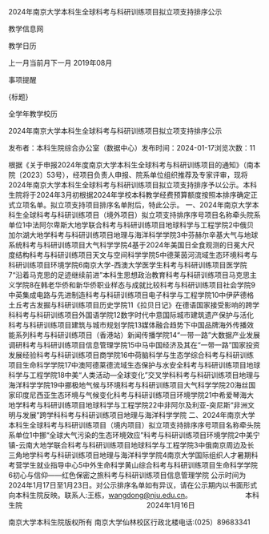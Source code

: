 






2024年南京大学本科生全球科考与科研训练项目拟立项支持排序公示





























教学信息网







































教学日历



上一月当前月下一月
2019年08月





事项提醒


{标题}


全学年教学校历
























2024年南京大学本科生全球科考与科研训练项目拟立项支持排序公示

发布者：本科生院综合办公室（数据中心）发布时间：2024-01-17浏览次数：11

根据《关于申报2024年度南京大学本科生全球科考与科研训练项目的通知》（南本院〔2023〕53号），经项目负责人申报、院系单位组织推荐及专家评审，现将2024年南京大学本科生全球科考与科研训练项目拟立项支持排序予以公示。本科生院将于2024年3月初根据2024年学校本科教学经费预算额度按照本排序确定正式立项名单。拟立项支持项目排序名单附后，特此公示。 一、2024年南京大学本科生全球科考与科研训练项目（境外项目）拟立项支持排序序号项目名称牵头院系单位1中法阿尔卑斯大地学联合科考与科研训练项目地球科学与工程学院2中俄贝加尔湖大地学科考与科研训练项目地理与海洋科学学院3中芬赫尔辛基大气与地球系统科考与科研训练项目大气科学学院4基于2024年美国日全食观测的日冕大尺度结构科考与科研训练项目天文与空间科学学院5中德莱茵河流域生态环境科考与科研训练项目环境学院6南京大学-西澳大学医学生科考与科研训练项目医学院7“沿着马克思的足迹继续前进”本科生思想政治教育科考与科研训练项目马克思主义学院8在韩老华侨和新华侨职业样态与成就比较科考与科研训练项目社会学院9中英集成电路与先进制造科考与科研训练项目电子科学与工程学院10中伊萨德格土丘考古发掘与科研训练项目历史学院11《拉贝日记》在德语国家接受影响的跨学科科考与科研训练项目外国语学院12数字时代中意国际城市建筑遗产保护与活化科考与科研训练项目建筑与城市规划学院13媒体融合趋势下中国品牌海外传播效能系列科考与科研训练项目（香港站）新闻传播学院14“一带一路”大数据产业发展调研科考与科研训练项目信息管理学院15中马中国经济及其在“一带一路”国家投资发展经验科考与科研训练项目商学院16中荷脑科学与生态学综合科考与科研训练项目生命科学学院17中澳阿德莱德流域生态保护与水安全科考与科研训练项目地球科学与工程学院18中美“人类活动—全球变化”交叉学科科考与科研训练项目地理与海洋科学学院19中挪极地气候与环境科考与科研训练项目大气科学学院20海丝国家印度尼西亚生态环境与气候变化科考与科研训练项目环境学院21中希爱琴海大地学科考与科研训练项目地球科学与工程学院22中非阿尔及利亚-突尼斯“非洲文明与发展”跨学科科考与科研训练项目地理与海洋科学学院 二、2024年南京大学本科生全球科考与科研训练项目（境内项目）拟立项支持排序序号项目名称牵头院系单位1中挪“全球大气污染的生态环境效应”科考与科研训练项目环境学院2中美宁镇-云南大地学联合科考与科研训练项目地球科学与工程学院3中俄南京周边及长三角地学科考与科研训练项目地理与海洋科学学院4南京大学国际组织人才暑期科考营学生就业指导中心5中外生命科学黄山综合科考与科研训练项目生命科学学院6初心与信仰——红色保密之旅科考与科研训练项目信息管理学院 公示时间为2024年1月17日至1月23日。对公示排序名单如有异议，请在公示期内以书面形式向本科生院反映。联系人:王栋，wangdong@nju.edu.cn。                           本科生院                                                               2024年1月16日

















南京大学本科生院版权所有
南京大学仙林校区行政北楼电话:(025）89683341






















